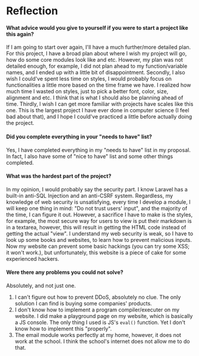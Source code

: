 ﻿# Reflection

#### What advice would you give to yourself if you were to start a project like this again?

If I am going to start over again, I'll have a much further/more detailed plan. For this project, I have a broad plan about where I wish my project will go, how do some core modules look like and etc. However, my plan was not detailed enough, for example, I did not plan ahead to my function/variable names, and I ended up with a little bit of disappointment. Secondly, I also wish I could've spent less time on styles, I would probably focus on functionalities a little more based on the time frame we have. I realized how much time I wasted on styles, just to pick a better font, color, size, alignment and etc. I think that is what I should also be planning ahead of time. Thirdly, I wish I can get more familiar with projects have scales like this one. This is the largest project I have ever done in computer science (I feel bad about that), and I hope I could've practiced a little before actually doing the project.

#### Did you complete everything in your "needs to have" list?

Yes, I have completed everything in my "needs to have" list in my proposal. In fact, I also have some of "nice to have" list and some other things completed.

#### What was the hardest part of the project?

In my opinion, I would probably say the security part. I  know  Laravel has a built-in anti-SQL Injection and an  anti-CSRF system. Regardless, my knowledge of web security is unsatisfying, every time  I  develop a module, I will keep one thing in mind: "Do not trust users' input", and the  majority  of the  time,  I  can  figure  it out. However, a sacrifice  I  have to make  is the styles, for example, the most secure way for users to view is put their markdown is in a textarea, however, this will result in getting the HTML code instead of getting the actual "view". I  understand  my web security is weak, so  I  have  to  look  up  some  books  and  websites, to learn how to  prevent  malicious inputs. Now  my  website  can  prevent  some  basic hackings  (you can try some XSS; it won't  work.),  but unfortunately, this  website  is  a  piece of cake  for  some  experienced hackers.

#### Were there any problems you could not solve?

Absolutely, and not just one.  
  
1. I  can't figure out how to  prevent  DDoS, absolutely no  clue. The  only  solution  I  can  find  is buying some  companies'  products.  
2. I  don't know how to  implement  a program compiler/executer on my  website. I  did  make  a playground page on my  website, which is  basically  a JS console. The  only  thing  I  used  is  JS's  `eval()`  function. Yet  I  don't know how to  implement  this "properly".  
3. The email module  works  perfectly at my  home, however, it does not  work at  the  school. I  think  the  school's  internet  does not allow me to  do  that.

